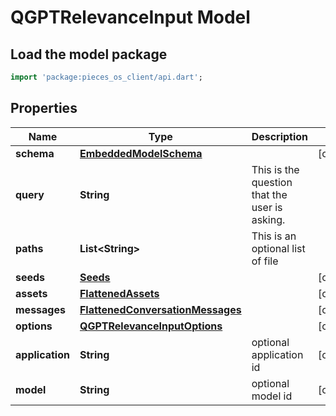 # QGPTRelevanceInput Model

## Load the model package
```dart
import 'package:pieces_os_client/api.dart';
```

## Properties
Name | Type | Description | Notes
------------ | ------------- | ------------- | -------------
**schema** | [**EmbeddedModelSchema**](EmbeddedModelSchema) |  | [optional] 
**query** | **String** | This is the question that the user is asking. | 
**paths** | **List\<String\>** | This is an optional list of file || folder paths. | [optional] [default to const []]
**seeds** | [**Seeds**](Seeds) |  | [optional] 
**assets** | [**FlattenedAssets**](FlattenedAssets) |  | [optional] 
**messages** | [**FlattenedConversationMessages**](FlattenedConversationMessages) |  | [optional] 
**options** | [**QGPTRelevanceInputOptions**](QGPTRelevanceInputOptions) |  | [optional] 
**application** | **String** | optional application id | [optional] 
**model** | **String** | optional model id | [optional] 




